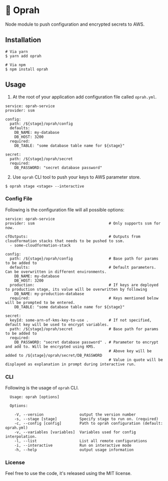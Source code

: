 # 🐝 Oprah

Node module to push configuration and encrypted secrets to AWS.

## Installation

```
# Via yarn
$ yarn add oprah

# Via npm
$ npm install oprah
```

## Usage

1. At the root of your application add configuration file called `oprah.yml`.

```
service: oprah-service
provider: ssm

config:
  path: /${stage}/oprah/config
  defaults:
    DB_NAME: my-database
    DB_HOST: 3200
  required:
    DB_TABLE: "some database table name for ${stage}"

secret:
  path: /${stage}/oprah/secret
  required:
    DB_PASSWORD: "secret database password"
```

2. Use `oprah` CLI tool to push your keys to AWS parameter store.

```
$ oprah stage <stage> --interactive
```

### Config File

Following is the configuration file will all possible options:


```
service: oprah-service
provider: ssm                                 # Only supports ssm for now.

cfOutputs:                                    # Outputs from cloudformation stacks that needs to be pushed to ssm.
  - some-cloudformation-stack

config:
  path: /${stage}/oprah/config                # Base path for params to be added to
  defaults:                                   # Default parameters. Can be overwritten in different environments.
    DB_NAME: my-database
    DB_HOST: 3200
  production:                                 # If keys are deployed to production stage, its value will be overwritten by following
    DB_NAME: my-production-database
  required:                                   # Keys mentioned below will be prompted to be entered.
    DB_TABLE: "some database table name for ${stage}"

secret:
  keyId: some-arn-of-kms-key-to-use .         # If not specified, default key will be used to encrypt variables.
  path: /${stage}/oprah/secret                # Base path for params to be added to
  required:
    DB_PASSWORD: "secret database password" . # Parameter to encrypt and add to. Will be encrypted using KMS.
                                              # Above key will be added to /${stage}/oprah/secret/DB_PASSWORD
                                              # Value in quote will be displayed as explanation in prompt during interactive run.
```

### CLI

Following is the usage of `oprah` CLI.

```
  Usage: oprah [options]

  Options:

    -V, --version                output the version number
    -s, --stage [stage]          Specify stage to run on. (required)
    -c, --config [config]        Path to oprah configuration (default: oprah.yml)
    -v, --variables [variables]  Variables used for config interpolation.
    -l, --list                   List all remote configurations
    -i, --interactive            Run on interactive mode
    -h, --help                   output usage information

```

### License

Feel free to use the code, it's released using the MIT license.
